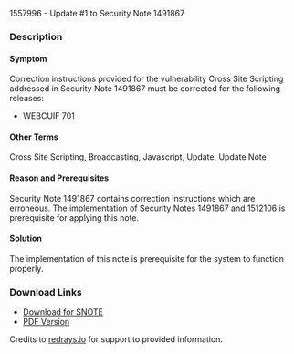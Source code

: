 1557996 - Update #1 to Security Note 1491867

### Description

#### Symptom

Correction instructions provided for the vulnerability Cross Site Scripting addressed in Security Note 1491867 must be corrected for the following releases:

- WEBCUIF 701

#### Other Terms

Cross Site Scripting, Broadcasting, Javascript, Update, Update Note

#### Reason and Prerequisites

Security Note 1491867 contains correction instructions which are erroneous. The implementation of Security Notes 1491867 and 1512106 is prerequisite for applying this note.

#### Solution

The implementation of this note is prerequisite for the system to function properly.

### Download Links

- [Download for SNOTE](https://notesdownloads.sap.com/note/0040000009236812017)
- [PDF Version](https://userapps.support.sap.com/sap/support/sfm/notes/print/0001557996?language=en-US&token=EB9F0E4F5733E0038D09EB2E19C4808A)

Credits to [redrays.io](https://redrays.io) for support to provided information.